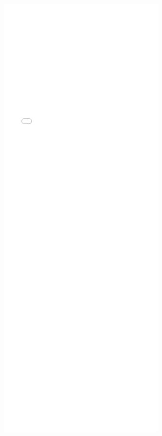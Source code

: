 ---
---

<iframe src="/mrrobust/docs/helpfiles/mreggersimex-html.html" width="100%" style="height: 100em; border: none">
</iframe>
